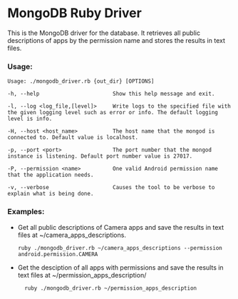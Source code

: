 # MongoDB Ruby Driver
This is the MongoDB driver for the database. It retrieves all public descriptions of apps by the permission name and stores the results in text files.
### Usage:

    Usage: ./mongodb_driver.rb {out_dir} [OPTIONS]
    
    -h, --help                       Show this help message and exit.
    
    -l, --log <log_file,[level]>     Write logs to the specified file with the given logging level such as error or info. The default logging level is info.
    
    -H, --host <host_name>           The host name that the mongod is connected to. Default value is localhost.
    
    -p, --port <port>                The port number that the mongod instance is listening. Default port number value is 27017.
    
    -P, --permission <name>          One valid Android permission name that the application needs.
    
    -v, --verbose                    Causes the tool to be verbose to explain what is being done.

### Examples:
-   Get all public descriptions of Camera apps and save the results in text files at ~/camera_apps_descriptions.

        ruby ./mongodb_driver.rb ~/camera_apps_descriptions --permission android.permission.CAMERA

- Get the desciption of all apps with permissions and save the results in text files at ~/permission_apps_description/

        ruby ./mongodb_driver.rb ~/permission_apps_description